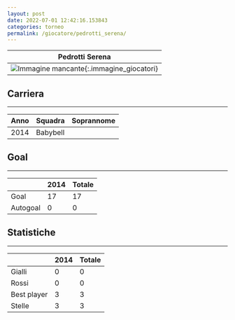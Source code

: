 ```yaml
---
layout: post
date: 2022-07-01 12:42:16.153843
categories: torneo
permalink: /giocatore/pedrotti_serena/
---
```

<link rel='stylesheets' href='./../assets/giocatori.css'>

| Pedrotti Serena |
|:-----:|
| ![Immagine mancante]('./../../assets/giocatori/pedrotti_serena.png){:.immagine_giocatori} |


## Carriera
----

|Anno|Squadra|Soprannome|
|:---:|---|---|
|2014|Babybell||


## Goal
----

| |2014| Totale |
|---|---|---|
|Goal|17|17|
|Autogoal|0|0|


## Statistiche
----

| |2014| Totale |
|---|---|---|
|Gialli|0|0|
|Rossi|0|0|
|Best player|3|3|
|Stelle|3|3|